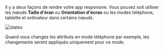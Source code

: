 Il y a deux façons de rendre votre app responsive. Vous pouvez soit utiliser les nœuds **Taille d'éran** ou **Orientation d'écran** ou les modes téléphone, tablette et ordinateur dans certains nœuds.

![states](https://user-images.githubusercontent.com/1913169/201229407-a2ca98d4-ff6c-4ff1-80b7-ca540610f9d0.gif)

Quand vous changez les attributs en mode téléphone par exemple, les changements seront appliqués uniquement pour ce mode.
